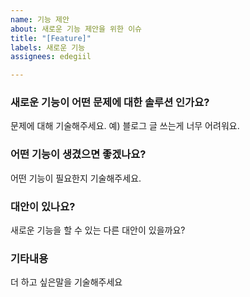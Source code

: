 ```yaml
---
name: 기능 제안
about: 새로운 기능 제안을 위한 이슈
title: "[Feature]"
labels: 새로운 기능
assignees: edegiil

---
```


### 새로운 기능이 어떤 문제에 대한 솔루션 인가요?
문제에 대해 기술해주세요. 예) 블로그 글 쓰는게 너무 어려워요.

### 어떤 기능이 생겼으면 좋겠나요?
어떤 기능이 필요한지 기술해주세요.

### 대안이 있나요?
새로운 기능을 할 수 있는 다른 대안이 있을까요?

### 기타내용
더 하고 싶은말을 기술해주세요
